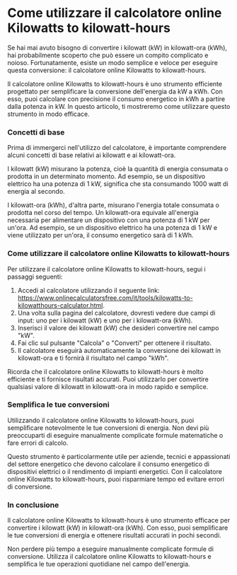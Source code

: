 Come utilizzare il calcolatore online Kilowatts to kilowatt-hours
=================================================================

Se hai mai avuto bisogno di convertire i kilowatt (kW) in kilowatt-ora (kWh), hai probabilmente scoperto che può essere un compito complicato e noioso. Fortunatamente, esiste un modo semplice e veloce per eseguire questa conversione: il calcolatore online Kilowatts to kilowatt-hours.

Il calcolatore online Kilowatts to kilowatt-hours è uno strumento efficiente progettato per semplificare la conversione dell'energia da kW a kWh. Con esso, puoi calcolare con precisione il consumo energetico in kWh a partire dalla potenza in kW. In questo articolo, ti mostreremo come utilizzare questo strumento in modo efficace.

### Concetti di base

Prima di immergerci nell'utilizzo del calcolatore, è importante comprendere alcuni concetti di base relativi ai kilowatt e ai kilowatt-ora.

I kilowatt (kW) misurano la potenza, cioè la quantità di energia consumata o prodotta in un determinato momento. Ad esempio, se un dispositivo elettrico ha una potenza di 1 kW, significa che sta consumando 1000 watt di energia al secondo.

I kilowatt-ora (kWh), d'altra parte, misurano l'energia totale consumata o prodotta nel corso del tempo. Un kilowatt-ora equivale all'energia necessaria per alimentare un dispositivo con una potenza di 1 kW per un'ora. Ad esempio, se un dispositivo elettrico ha una potenza di 1 kW e viene utilizzato per un'ora, il consumo energetico sarà di 1 kWh.

### Come utilizzare il calcolatore online Kilowatts to kilowatt-hours

Per utilizzare il calcolatore online Kilowatts to kilowatt-hours, segui i passaggi seguenti:

1. Accedi al calcolatore utilizzando il seguente link: <https://www.onlinecalculatorsfree.com/it/tools/kilowatts-to-kilowatthours-calculator.html>.
2. Una volta sulla pagina del calcolatore, dovresti vedere due campi di input: uno per i kilowatt (kW) e uno per i kilowatt-ora (kWh).
3. Inserisci il valore dei kilowatt (kW) che desideri convertire nel campo "kW".
4. Fai clic sul pulsante "Calcola" o "Converti" per ottenere il risultato.
5. Il calcolatore eseguirà automaticamente la conversione dei kilowatt in kilowatt-ora e ti fornirà il risultato nel campo "kWh".

Ricorda che il calcolatore online Kilowatts to kilowatt-hours è molto efficiente e ti fornisce risultati accurati. Puoi utilizzarlo per convertire qualsiasi valore di kilowatt in kilowatt-ora in modo rapido e semplice.

### Semplifica le tue conversioni

Utilizzando il calcolatore online Kilowatts to kilowatt-hours, puoi semplificare notevolmente le tue conversioni di energia. Non devi più preoccuparti di eseguire manualmente complicate formule matematiche o fare errori di calcolo.

Questo strumento è particolarmente utile per aziende, tecnici e appassionati del settore energetico che devono calcolare il consumo energetico di dispositivi elettrici o il rendimento di impianti energetici. Con il calcolatore online Kilowatts to kilowatt-hours, puoi risparmiare tempo ed evitare errori di conversione.

### In conclusione

Il calcolatore online Kilowatts to kilowatt-hours è uno strumento efficace per convertire i kilowatt (kW) in kilowatt-ora (kWh). Con esso, puoi semplificare le tue conversioni di energia e ottenere risultati accurati in pochi secondi.

Non perdere più tempo a eseguire manualmente complicate formule di conversione. Utilizza il calcolatore online Kilowatts to kilowatt-hours e semplifica le tue operazioni quotidiane nel campo dell'energia.